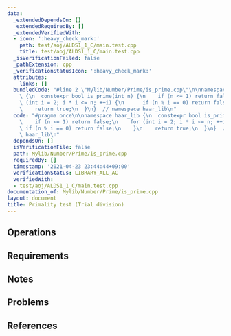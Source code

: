 ```yaml
---
data:
  _extendedDependsOn: []
  _extendedRequiredBy: []
  _extendedVerifiedWith:
  - icon: ':heavy_check_mark:'
    path: test/aoj/ALDS1_1_C/main.test.cpp
    title: test/aoj/ALDS1_1_C/main.test.cpp
  _isVerificationFailed: false
  _pathExtension: cpp
  _verificationStatusIcon: ':heavy_check_mark:'
  attributes:
    links: []
  bundledCode: "#line 2 \"Mylib/Number/Prime/is_prime.cpp\"\n\nnamespace haar_lib\
    \ {\n  constexpr bool is_prime(int n) {\n    if (n <= 1) return false;\n    for\
    \ (int i = 2; i * i <= n; ++i) {\n      if (n % i == 0) return false;\n    }\n\
    \    return true;\n  }\n}  // namespace haar_lib\n"
  code: "#pragma once\n\nnamespace haar_lib {\n  constexpr bool is_prime(int n) {\n\
    \    if (n <= 1) return false;\n    for (int i = 2; i * i <= n; ++i) {\n     \
    \ if (n % i == 0) return false;\n    }\n    return true;\n  }\n}  // namespace\
    \ haar_lib\n"
  dependsOn: []
  isVerificationFile: false
  path: Mylib/Number/Prime/is_prime.cpp
  requiredBy: []
  timestamp: '2021-04-23 23:44:44+09:00'
  verificationStatus: LIBRARY_ALL_AC
  verifiedWith:
  - test/aoj/ALDS1_1_C/main.test.cpp
documentation_of: Mylib/Number/Prime/is_prime.cpp
layout: document
title: Primality test (Trial division)
---
```


## Operations

## Requirements

## Notes

## Problems

## References
